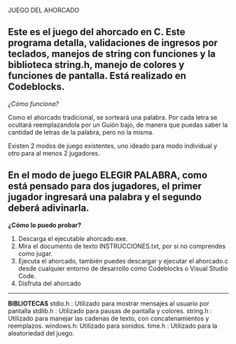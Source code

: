 JUEGO DEL AHORCADO


Este es el juego del ahorcado en C. Este programa detalla, validaciones de ingresos por teclados, manejos de string con funciones y la biblioteca string.h, manejo de colores y funciones de pantalla. Está realizado en Codeblocks.
---

*¿Cómo funciona?*

Como el ahorcado tradicional, se sorteará una palabra. Por cada letra se ocultará reemplazandola por un Guión bajo, de manera que puedas saber la cantidad de letras de la palabra, pero no la misma.

Existen 2 modos de juego existentes, uno ideado para modo individual y otro para al menos 2 jugadores. 

En el modo de juego ELEGIR PALABRA, como está pensado para dos jugadores, el primer jugador ingresará una palabra y el segundo deberá adivinarla.
---
**¿Cómo lo puedo probar?**
1. Descarga el ejecutable ahorcado.exe.
2. Mira el documento de texto INSTRUCCIONES.txt, por si no comprendes como jugar.
3. Ejecuta el ahorcado, también puedes descargar y ejecutar el ahorcado.c desde cualquier entorno de desarrollo como Codeblocks o Visual Studio Code.
4. Disfruta del ahorcado
---
**BIBLIOTECAS**
stdio.h  : Utilizado para mostrar mensajes al usuario por pantalla
stdlib.h : Utilizado para pausas de pantalla y colores.
string.h : Utilizado para manejar las cadenas de texto, con concatenamientos y reemplazos.
windows.h: Utilizado para sonidos.
time.h   : Utilizado para la aleatoriedad del juego.
